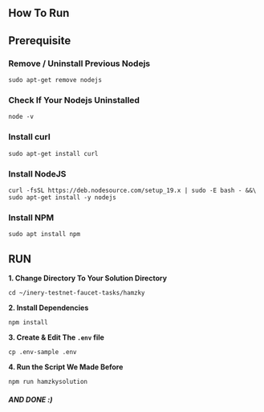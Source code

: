 ## How To Run

## Prerequisite

### Remove / Uninstall Previous Nodejs
```
sudo apt-get remove nodejs
```

### Check If Your Nodejs Uninstalled
```
node -v
```



### Install curl
```
sudo apt-get install curl
```

### Install NodeJS
```
curl -fsSL https://deb.nodesource.com/setup_19.x | sudo -E bash - &&\
sudo apt-get install -y nodejs
```

### Install NPM
```
sudo apt install npm
```


## RUN

**1. Change Directory To Your Solution Directory**

```
cd ~/inery-testnet-faucet-tasks/hamzky
```


**2. Install Dependencies**

```
npm install
```

**3. Create & Edit The `.env` file**
```
cp .env-sample .env
```


**4. Run the Script We Made Before**

```
npm run hamzkysolution
```

##### AND DONE :) #####